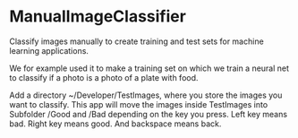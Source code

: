 # ManualImageClassifier

Classify images manually to create training and test sets for machine learning applications.

We for example used it to make a training set on which we train a neural net to classify if a photo is a photo of a plate with food.

Add a directory ~/Developer/TestImages, where you store the images you want to classify.
This app will move the images inside TestImages into Subfolder /Good and /Bad depending on the key you press.
Left key means bad. Right key means good. And backspace means back.


